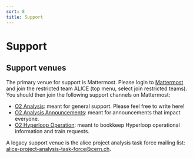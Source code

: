 ```yaml
---
sort: 8
title: Support
---
```


# Support

## Support venues

The primary venue for support is Mattermost. Please login to [Mattermost](https://mattermost.web.cern.ch) and join the restricted team ALICE (top menu, select join restricted teams). You should then join the following support channels on Mattermost:

- [O2 Analysis](https://mattermost.web.cern.ch/alice/channels/o2-analysis): meant for general support. Please feel free to write here!
- [O2 Analysis Announcements](https://mattermost.web.cern.ch/alice/channels/o2-analysis-announcements): meant for announcements that impact everyone.
- [O2 Hyperloop Operation](https://mattermost.web.cern.ch/alice/channels/o2-hyperloop-operation): meant to bookkeep Hyperloop operational information and train requests.

A legacy support venue is the alice project analysis task force mailing list: [alice-project-analysis-task-force@cern.ch](mailto:alice-project-analysis-task-force@cern.ch).
